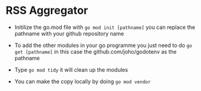 # RSS Aggregator

- Initilize the go.mod file with `go mod init [pathname]` you can replace the pathname with your github repository name

- To add the other modules in your go programme you just need to do `go get [pathname]` in this case the github.com/joho/godotenv as the pathname

- Type `go mod tidy` it will clean up the modules

- You can make the copy locally by doing `go mod vendor`
